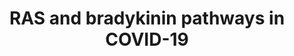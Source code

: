 ---
annotations:
- id: CL:0000359
  parent: native cell
  type: Cell Type Ontology
  value: vascular associated smooth muscle cell
- id: DOID:0080600
  parent: disease by infectious agent
  type: Disease Ontology
  value: COVID-19
- id: PW:0000013
  parent: disease pathway
  type: Pathway Ontology
  value: disease pathway
authors:
- Khanspers
- Egonw
- Fehrhart
- Marvin M2
- Penny
- Eweitz
communities:
- COVID19
description: 'This pathway describes imbalances in RAS and Bradykinin pathways in
  COVID-19.  The expression of several genes in this pathway is affected in by SARS-CoV-2:   *
  SERPING1 is downregulated, which cancels the suppression of F12 of the intrinsic
  coagulation cascade, resulting in the production of bradykinin from kallikrein and
  KNG. * ACE is downregulated, which increases bradykinin levels. * ACE2 is upregulated,
  ACE is downregulated, which causes an increase in Angiotensin 1-9 and sensitization
  of bradykinin receptors. * NFkappaB is suppressed by SARS-Cov-2, decreasing its
  binding to the ACE promoter and subsequent transcription.  The result of a hyperactive
  bradykinin system is vasodilation to the point of vascular leakage and infiltration
  of inflammatory cells.  The pathway is based on figure 2A from [https://www.ncbi.nlm.nih.gov/pmc/articles/PMC7410499/
  Garvin et al.]'
last-edited: 2021-10-29
ndex: 1a2a785b-8b74-11eb-9e72-0ac135e8bacf
organisms:
- Homo sapiens
redirect_from:
- /index.php/Pathway:WP4969
- /instance/WP4969
revision: null
schema-jsonld:
- '@context': https://schema.org/
  '@id': https://wikipathways.github.io/pathways/WP4969.html
  '@type': Dataset
  creator:
    '@type': Organization
    name: WikiPathways
  description: 'This pathway describes imbalances in RAS and Bradykinin pathways in
    COVID-19.  The expression of several genes in this pathway is affected in by SARS-CoV-2:   *
    SERPING1 is downregulated, which cancels the suppression of F12 of the intrinsic
    coagulation cascade, resulting in the production of bradykinin from kallikrein
    and KNG. * ACE is downregulated, which increases bradykinin levels. * ACE2 is
    upregulated, ACE is downregulated, which causes an increase in Angiotensin 1-9
    and sensitization of bradykinin receptors. * NFkappaB is suppressed by SARS-Cov-2,
    decreasing its binding to the ACE promoter and subsequent transcription.  The
    result of a hyperactive bradykinin system is vasodilation to the point of vascular
    leakage and infiltration of inflammatory cells.  The pathway is based on figure
    2A from [https://www.ncbi.nlm.nih.gov/pmc/articles/PMC7410499/ Garvin et al.]'
  keywords:
  - 20-HETE
  - ACE
  - ACE2
  - AGT
  - AGTR1
  - AGTR2
  - Aldosterone
  - Ang 1-7
  - Ang 1-9
  - Angiotensin I
  - Angiotensin II
  - 'Arachidonic '
  - BDKRB1
  - BDKRB2
  - Bradykinin
  - CPN1
  - CYP24A1
  - CYP3A4
  - Ca++
  - Coagulation Cascades
  - Complement and
  - Cyclic guanosine monophosphate
  - Degradation
  - F12
  - Guanosine triphosphate
  - Guanylate cyclase
  - IL1A
  - IL1B
  - KLK1
  - KLKB1
  - KNG1
  - Kallikrein-Kinin
  - L-arginine
  - MAPK1
  - MLCP
  - NFKB1
  - NOS1
  - NOS3
  - PRKG1
  - Prostaglandin E2
  - Prostaglandin I2
  - REN
  - RHOA
  - ROCK1
  - Relaxation
  - SERPINE1
  - SERPING1
  - System
  - TNF
  - VDR
  - Vitamin D3
  - acid
  - bradykinin, des-arg(9)
  - nitric oxide
  license: CC0
  name: RAS and bradykinin pathways in COVID-19
seo: CreativeWork
title: RAS and bradykinin pathways in COVID-19
wpid: WP4969
---
